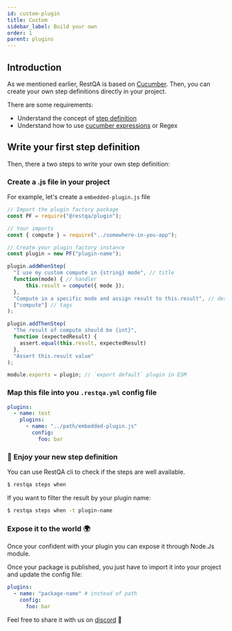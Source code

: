 ```yaml
---
id: custom-plugin
title: Custom
sidebar_label: Build your own
order: 1
parent: plugins
---
```


## Introduction

As we mentioned earlier, RestQA is based on [Cucumber](https://cucumber.io/). Then, you can create your own step definitions directly in your project.

There are some requirements:
- Understand the concept of [step definition](https://github.com/cucumber/cucumber-js/blob/main/docs/support_files/step_definitions.md)
- Understand how to use [cucumber expressions](https://cucumber.io/docs/cucumber/cucumber-expressions/) or Regex

## Write your first step definition

Then, there a two steps to write your own step definition:

### Create a .js file in your project

For example, let's create a `embedded-plugin.js` file

```js
// Import the plugin factory package
const PF = require("@restqa/plugin");

// Your imports
const { compute } = require("../somewhere-in-you-app");

// Create your plugin factory instance
const plugin = new PF("plugin-name");

plugin.addWhenStep(
  "I use my custom compute in {string} mode", // title
  function(mode) { // handler
      this.result = compute({ mode });
  },
  "Compute in a specific mode and assign result to this.result", // description
  ["compute"] // tags
);

plugin.addThenStep(
  "The result of compute should be {int}",
  function (expectedResult) {
    assert.equal(this.result, expectedResult)
  },
  "Assert this.result value"
);

module.exports = plugin; // `export default` plugin in ESM
```

### Map this file into you `.restqa.yml` config file

```yml
plugins:
  - name: test
    plugins:
      - name: "../path/embedded-plugin.js"
        config:
          foo: bar 
```

### 🍹 Enjoy your new step definition

You can use RestQA cli to check if the steps are well available.

```bash
$ restqa steps when
```

If you want to filter the result by your plugin name: 

```bash
$ restqa steps when -t plugin-name
```

### Expose it to the world 🌍

Once your confident with your plugin you can expose it through Node.Js module.

Once your package is published, you just have to import it into your project and update the config file:

```yml
plugins:
  - name: "package-name" # instead of path
    config:
      foo: bar 
```

Feel free to share it with us on [discord](https://restqa.io/chat) 🙌
